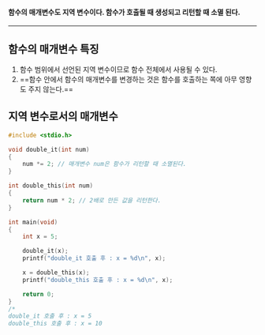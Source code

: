 #### 함수의 매개변수도 지역 변수이다. 함수가 호출될 때 생성되고 리턴할 때 소멸 된다. ####
___

## 함수의 매개변수 특징 ##

1. 함수 범위에서 선언된 지역 변수이므로 함수 전체에서 사용될 수 있다.
2. ==함수 안에서 함수의 매개변수를 변경하는 것은 함수를 호출하는 쪽에 아무 영향도 주지 않는다.==

## 지역 변수로서의 매개변수 ##

```c
#include <stdio.h>

void double_it(int num)
{
	num *= 2; // 매개변수 num은 함수가 리턴할 때 소멸된다.
}

int double_this(int num)
{
	return num * 2; // 2배로 만든 값을 리턴한다.
}

int main(void)
{
	int x = 5;

	double_it(x);
	printf("double_it 호출 후 : x = %d\n", x);

	x = double_this(x);
	printf("double_this 호출 후 : x = %d\n", x);

	return 0;
}
/*
double_it 호출 후 : x = 5
double_this 호출 후 : x = 10
```